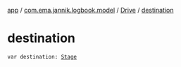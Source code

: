 [app](../../index.md) / [com.ema.jannik.logbook.model](../index.md) / [Drive](index.md) / [destination](./destination.md)

# destination

`var destination: `[`Stage`](../-stage/index.md)